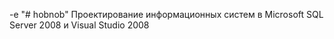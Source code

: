 -e "# hobnob" 
Проектирование информационных систем в Microsoft SQL Server 2008 и Visual Studio 2008
